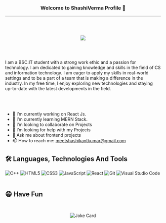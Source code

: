 ### <p align="center">Welcome to ShashiVerma Profile 👋</p> 
<strong><hr></strong>
<br>
<br>
<p align="center">
  <!--<a herf="https://www.linkedin.com/in/shashikant-kumar-999126206/"> <img src="https://img.shields.io/badge/LinkedIn-0077B5?style=for-the-badge&logo=linkedin&logoColor=white"></a>-->
  <a href="https://www.linkedin.com/in/shashikant-kumar-999126206/"><img src="https://img.shields.io/badge/LinkedIn-0077B5?style=for-the-badge&logo=linkedin&logoColor=white"></a>
  </p>
  <br> 
  <br>

<!--
**Shashiverm/Shashiverm** is a ✨ _special_ ✨ repository because its `README.md` (this file) appears on your GitHub profile.

Here are some ideas to get you started:-->
I am a BSC.IT student with a strong work ethic and a passion for technology. I am dedicated to gaining knowledge and skills in the field of CS and information technology. I am eager to apply my skills in real-world settings and to be a part of a team that is making a difference in the industry. In my free time, I enjoy exploring new technologies and staying up-to-date with the latest developments in the field.<br><br><br><br>

- 🔭 I’m currently working on React Js.
- 🌱 I’m currently learning MERN Stack.
- 👯 I’m looking to collaborate on Projects
- 🤔 I’m looking for help with my Projects
- 💬 Ask me about frontend projects
- 📫 How to reach me: meetshashikantkumar@gmail.com
<!-- 😄 Pronouns: ...
- ⚡ Fun fact: ...-->
## 🛠 Languages, Technologies And Tools
![C++](https://img.shields.io/badge/c++-%2300599C.svg?style=for-the-badge&logo=c%2B%2B&logoColor=white)
![HTML5](https://img.shields.io/badge/html5-%23E34F26.svg?style=for-the-badge&logo=html5&logoColor=white)
![CSS3](https://img.shields.io/badge/css3-%231572B6.svg?style=for-the-badge&logo=css3&logoColor=white)
![JavaScript](https://img.shields.io/badge/javascript-%23323330.svg?style=for-the-badge&logo=javascript&logoColor=%23F7DF1E)
![React](https://img.shields.io/badge/react-%2320232a.svg?style=for-the-badge&logo=react&logoColor=%2361DAFB)
![Git](https://img.shields.io/badge/git-%23F05033.svg?style=for-the-badge&logo=git&logoColor=white)
![Visual Studio Code](https://img.shields.io/badge/Visual%20Studio%20Code-0078d7.svg?style=for-the-badge&logo=visual-studio-code&logoColor=white)
<br>
<br>
<h2>😄 Have Fun </h2>
<br>
<p align="center">
  <img src="https://readme-jokes.vercel.app/api?theme=tokyonight" alt="Joke Card" />
</p>
